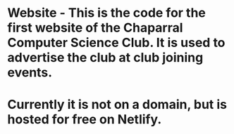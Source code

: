 # Website - This is the code for the first website of the Chaparral Computer Science Club. It is used to advertise the club at club joining events.
# Currently it is not on a domain, but is hosted for free on Netlify.
